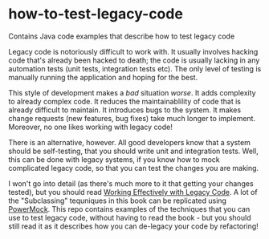 # how-to-test-legacy-code
Contains Java code examples that describe how to test legacy code

Legacy code is notoriously difficult to work with. It usually involves hacking code that's already been hacked to death; the code is usually lacking in any automation tests (unit tests, integration tests etc). The only level of testing is manually running the application and hoping for the best. 

This style of development makes a *bad* situation *worse*. It adds complexity to already complex code. It reduces the maintainablility of code that is already difficult to maintain. It introduces bugs to the system. It makes change requests (new features, bug fixes) take much longer to implement. Moreover, no one likes working with legacy code!

There is an alternative, however. All good developers know that a system should be self-testing, that you should write unit and integration tests. Well, this can be done with legacy systems, if you know how to mock complicated legacy code, so that you can test the changes you are making.

I won't go into detail (as there's much more to it that getting your changes tested), but you should read [Working Effectively with Legacy Code](https://www.amazon.co.uk/Working-Effectively-Legacy-Michael-Feathers/dp/0131177052). A lot of the "Subclassing" tequniques in this book can be replicated using [PowerMock](https://github.com/powermock/powermock/wiki). This repo contains examples of the techniques that you can use to test legacy code, without having to read the book - but you should still read it as it describes how you can de-legacy your code by refactoring!
